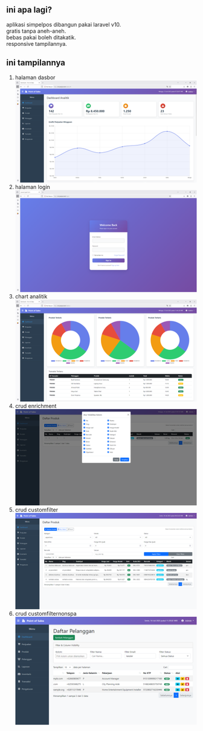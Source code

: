## ini apa lagi?
aplikasi simpelpos dibangun pakai laravel v10.
<br>
gratis tanpa aneh-aneh. 
<br>
bebas pakai boleh ditakatik.
<br>
responsive tampilannya.

## ini tampilannya

1. halaman dasbor
![dasbor](/docs/dasbor.png)
2. halaman login
![login](/docs/login.png)
3. chart analitik
![analitik](/docs/analitik.png)
4. crud enrichment
![analitik](/docs/crudenrichment.png)
5. crud customfilter
![analitik](/docs/crudcustomfilter.png)
6. crud customfilternonspa
![analitik](/docs/crudcustomfilternospa.png)